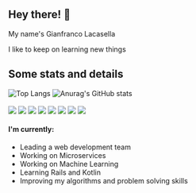 
## Hey there! 👋
My name's Gianfranco Lacasella

I like to keep on learning new things

## Some stats and details
![Top Langs](https://github-readme-stats.vercel.app/api/top-langs/?username=glacasellaUANDES&layout=compact&theme=tokyonight&langs_count=10)
![Anurag's GitHub stats](https://github-readme-stats.vercel.app/api?username=glacasellaUANDES&count_private=true&show_icons=true&theme=tokyonight)
<br>
<br>
![](https://img.shields.io/badge/%3COS%3E-%3CLinux%3E-informational?style=flat&logo=#4EAA25&logoColor=white&color=2bbc8a)
![](https://img.shields.io/badge/%3CShell%3E-%3CBash%3E-informational?style=flat&logo=%3C#4EAA25%3E&logoColor=white&color=2bbc8a)
![](https://img.shields.io/badge/%3CDatabase%3E-%3CPostgreSQL%3E-informational?style=flat&logo=%3C#336791%3E&logoColor=white&color=2bbc8a)
![](https://img.shields.io/badge/%3CDatabase%3E-%3CMySQL%3E-informational?style=flat&logo=%3C#4479A1%3E&logoColor=white&color=2bbc8a)
![](https://img.shields.io/badge/%3CDatabase%3E-%3CMariaDB%3E-informational?style=flat&logo=%3C#003545%3E&logoColor=white&color=2bbc8a)
![](https://img.shields.io/badge/%3CDatabase%3E-%3CMongoDB%3E-informational?style=flat&logo=%3C#47A248%3E&logoColor=white&color=2bbc8a)
![](https://img.shields.io/badge/%3CTools%3E-%3CAWSDB%3E-informational?style=flat&logo=%3C#232F3E%3E&logoColor=white&color=2bbc8a)
![](https://img.shields.io/badge/%3CTools%3E-%3CDigitalOceanDB%3E-informational?style=flat&logo=%3C#0080FF%3E&logoColor=white&color=2bbc8a)


#### I'm currently:
- Leading a web development team
- Working on Microservices
- Working on Machine Learning
- Learning Rails and Kotlin
- Improving my algorithms and problem solving skills
